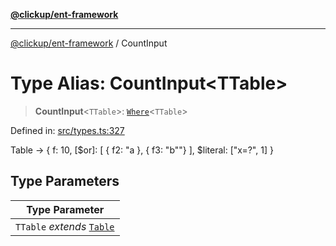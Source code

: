 [**@clickup/ent-framework**](../README.md)

***

[@clickup/ent-framework](../globals.md) / CountInput

# Type Alias: CountInput\<TTable\>

> **CountInput**\<`TTable`\>: [`Where`](Where.md)\<`TTable`\>

Defined in: [src/types.ts:327](https://github.com/clickup/ent-framework/blob/master/src/types.ts#L327)

Table -> { f: 10, [$or]: [ { f2: "a }, { f3: "b""} ], $literal: ["x=?", 1] }

## Type Parameters

| Type Parameter |
| ------ |
| `TTable` *extends* [`Table`](Table.md) |

